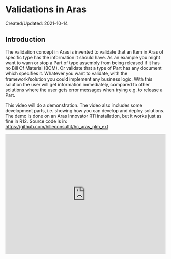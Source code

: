 # Validations in Aras
<div class='editDate'>Created/Updated: 2021-10-14</div>

## Introduction
The validation concept in Aras is invented to validate that an Item in Aras of specific type has the information it should have.
As an example you might want to warn or stop a Part of type assembly from being released if it has no Bill Of Material (BOM). Or validate that a type of Part has any document which specifies it. Whatever you want to validate, with the framework/solution you could implement any business logic. With this solution the user will get information immediately, compared to other solutions where the user gets error messages when trying e.g. to release a Part.

This video will do a demonstration. The video also includes some development parts, i.e. showing how you can develop and deploy solutions. The demo is done on an Aras Innovator R11 installation, but it works just as fine in R12.
Source code is in: <https://github.com/hilleconsultit/hc_aras_plm_ext>

<div style="position:relative;height:0;padding-bottom:75.0%">
    <iframe src="https://www.youtube.com/embed/WJLfYEj_thI" width="480" height="360" frameborder="0" allow="autoplay; encrypted-media" style="position:absolute;width:100%;height:100%;left:0" allowfullscreen=""></iframe>
</div>